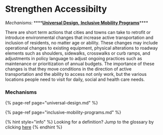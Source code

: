 # Strengthen Accessibilty

_Mechanisms:_  ****[**Universal Design**](universal-design.md)**,**[ **Inclusive Mobility Programs**](inclusive-mobility-programs.md)\*\*\*\*

There are short term actions that cities and towns can take to retrofit or introduce environmental changes that increase active transportation and inclusion of residents, no matter age or ability.  These changes may include operational changes to existing equipment, physical alterations to roadway elements such as shoulders, sidewalks, crosswalks or curb ramps, and adjustments in policy language to adjust ongoing practices such as maintenance or prioritization of annual budgets. The importance of these changes is that they move conditions in the direction of active transportation and the ability to access not only work, but the various locations people need to visit for daily, social and health care needs. 

### Mechanisms

{% page-ref page="universal-design.md" %}

{% page-ref page="inclusive-mobility-programs.md" %}

{% hint style="info" %}
Looking for a definition? Jump to the glossary by clicking [here](../../glossary-1/glossary.md)
{% endhint %}

